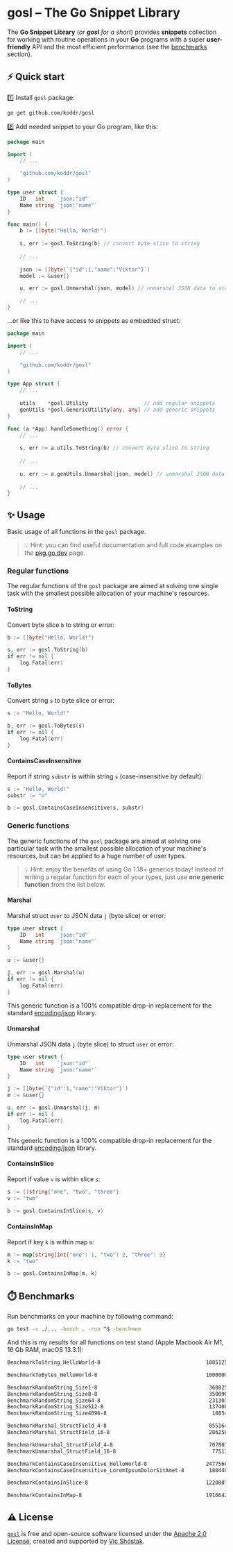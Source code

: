 # gosl – The Go Snippet Library

The **Go Snippet Library** (_or **gosl** for a short_) provides **snippets** 
collection for working with routine operations in your **Go** programs with 
a super **user-friendly** API and the most efficient performance (see the 
[benchmarks](#-benchmarks) section).

## ⚡️ Quick start

1️⃣ Install `gosl` package:

```bash
go get github.com/koddr/gosl
```

2️⃣ Add needed snippet to your Go program, like this:

```go
package main

import (
    // ...

    "github.com/koddr/gosl"
)

type user struct {
    ID   int    `json:"id"`
    Name string `json:"name"`
}

func main() {
    b := []byte("Hello, World!")
    
    s, err := gosl.ToString(b) // convert byte slice to string
    
    // ...
    
    json := []byte(`{"id":1,"name":"Viktor"}`)
    model := &user{}

    u, err := gosl.Unmarshal(json, model) // unmarshal JSON data to struct

    // ...
}
```

...or like this to have access to snippets as embedded struct:

```go
package main

import (
    // ...

    "github.com/koddr/gosl"
)

type App struct {
    // ...
    
    utils    *gosl.Utility                  // add regular snippets
    genUtils *gosl.GenericUtility[any, any] // add generic snippets
}

func (a *App) handleSomething() error {
    // ...
    
    s, err := a.utils.ToString(b) // convert byte slice to string
    
    // ...
    
    u, err := a.genUtils.Unmarshal(json, model) // unmarshal JSON data to struct
    
    // ...
}
```

## ✨ Usage

Basic usage of all functions in the `gosl` package.

> 💡 Hint: you can find useful documentation and full code examples on the 
> [pkg.go.dev](https://pkg.go.dev/github.com/koddr/gosl) page.

### Regular functions

The regular functions of the `gosl` package are aimed at solving one single 
task with the smallest possible allocation of your machine's resources.

#### ToString

Convert byte slice `b` to string or error:

```go
b := []byte("Hello, World!")

s, err := gosl.ToString(b)
if err != nil {
    log.Fatal(err)
}
```

#### ToBytes

Convert string `s` to byte slice or error:

```go
s := "Hello, World!"

b, err := gosl.ToBytes(s)
if err != nil {
    log.Fatal(err)
}
```

#### ContainsCaseInsensitive

Report if string `substr` is within string `s` (case-insensitive by default):

```go
s := "Hello, World!"
substr := "o"

b := gosl.ContainsCaseInsensitive(s, substr)
```

### Generic functions

The generic functions of the `gosl` package are aimed at solving one 
particular task with the smallest possible allocation of your machine's 
resources, but can be applied to a huge number of user types.

> 💡 Hint: enjoy the benefits of using Go 1.18+ generics today! Instead of 
> writing a regular function for each of your types, just use **one generic 
> function** from the list below.

#### Marshal

Marshal struct `user` to JSON data `j` (byte slice) or error:

```go
type user struct {
    ID   int    `json:"id"`
    Name string `json:"name"`
}

u := &user{}

j, err := gosl.Marshal(u)
if err != nil {
    log.Fatal(err)
}
```

This generic function is a 100% compatible drop-in replacement for the standard 
[encoding/json](https://pkg.go.dev/encoding/json) library.

#### Unmarshal

Unmarshal JSON data `j` (byte slice) to struct `user` or error:

```go
type user struct {
    ID   int    `json:"id"`
    Name string `json:"name"`
}

j := []byte(`{"id":1,"name":"Viktor"}`)
m := &user{}

u, err := gosl.Unmarshal(j, m)
if err != nil {
    log.Fatal(err)
}
```

This generic function is a 100% compatible drop-in replacement for the standard 
[encoding/json](https://pkg.go.dev/encoding/json) library.

#### ContainsInSlice

Report if value `v` is within slice `s`:

```go
s := []string{"one", "two", "three"}
v := "two"

b := gosl.ContainsInSlice(s, v)
```

#### ContainsInMap

Report if key `k` is within map `m`:

```go
m := map[string]int{"one": 1, "two": 2, "three": 3}
k := "two"

b := gosl.ContainsInMap(m, k)
```

## ⏱️ Benchmarks

Run benchmarks on your machine by following command:

```bash
go test -v ./... -bench . -run ^$ -benchmem
```

And this is my results for all functions on test stand (Apple Macbook 
Air M1, 16 Gb RAM, macOS 13.3.1):

```bash
BenchmarkToString_HelloWorld-8                              	108512570	        10.57 ns/op	      16 B/op	       1 allocs/op

BenchmarkToBytes_HelloWorld-8                               	1000000000	         0.6294 ns/op	       0 B/op	       0 allocs/op

BenchmarkRandomString_Size1-8                               	 3688252	       326.5 ns/op	       6 B/op	       3 allocs/op
BenchmarkRandomString_Size8-8                               	 3500900	       344.8 ns/op	      24 B/op	       3 allocs/op
BenchmarkRandomString_Size64-8                              	 2313034	       521.9 ns/op	     160 B/op	       3 allocs/op
BenchmarkRandomString_Size512-8                             	 1374081	       852.8 ns/op	    1280 B/op	       3 allocs/op
BenchmarkRandomString_Size4096-8                            	  188540	      6325 ns/op	   10240 B/op	       3 allocs/op

BenchmarkMarshal_StructField_4-8                            	 8551641	       140.0 ns/op	      48 B/op	       3 allocs/op
BenchmarkMarshal_StructField_16-8                           	 2862589	       418.7 ns/op	     192 B/op	       3 allocs/op

BenchmarkUnmarshal_StructField_4-8                          	 7078070	       169.7 ns/op	      32 B/op	       3 allocs/op
BenchmarkUnmarshal_StructField_16-8                         	  775170	      1536 ns/op	     864 B/op	      45 allocs/op

BenchmarkContainsCaseInsensitive_HelloWorld-8               	24775663	        48.49 ns/op	      16 B/op	       1 allocs/op
BenchmarkContainsCaseInsensitive_LoremIpsumDolorSitAmet-8   	 1804401	       663.5 ns/op	     448 B/op	       1 allocs/op

BenchmarkContainsInSlice-8                                  	122080779	         9.770 ns/op	       0 B/op	       0 allocs/op

BenchmarkContainsInMap-8                                    	19166420	        62.13 ns/op	       0 B/op	       0 allocs/op
```

## ⚠️ License

[`gosl`](https://github.com/koddr/gosl) is free and open-source software 
licensed under the [Apache 2.0 License](LICENSE), created and supported by
[Vic Shóstak](https://github.com/koddr).
